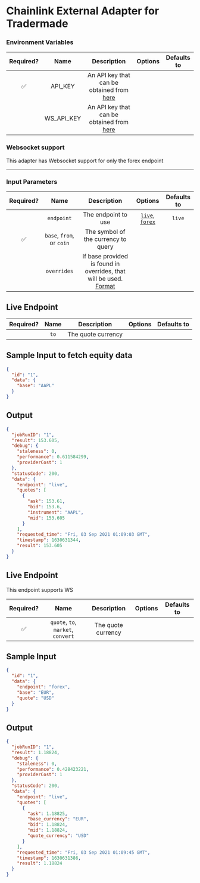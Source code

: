 # Chainlink External Adapter for Tradermade

### Environment Variables

| Required? |    Name    |                                           Description                                           | Options | Defaults to |
| :-------: | :--------: | :---------------------------------------------------------------------------------------------: | :-----: | :---------: |
|    ✅     |  API_KEY   | An API key that can be obtained from [here](https://marketdata.tradermade.com/docs/restful-api) |         |             |
|           | WS_API_KEY | An API key that can be obtained from [here](https://marketdata.tradermade.com/docs/restful-api) |         |             |

### Websocket support

This adapter has Websocket support for only the forex endpoint

---

### Input Parameters

| Required? |           Name            |                                                                   Description                                                                   |                   Options                    | Defaults to |
| :-------: | :-----------------------: | :---------------------------------------------------------------------------------------------------------------------------------------------: | :------------------------------------------: | :---------: |
|           |        `endpoint`         |                                                               The endpoint to use                                                               | [`live`](#Live), [`forex`](#Prices-Endpoint) |   `live`    |
|    ✅     | `base`, `from`, or `coin` |                                                       The symbol of the currency to query                                                       |                                              |             |
|           |        `overrides`        | If base provided is found in overrides, that will be used. [Format](../../core/bootstrap/src/lib/external-adapter/overrides/presetSymbols.json) |                                              |             |

## Live Endpoint

| Required? | Name |    Description     | Options | Defaults to |
| :-------: | :--: | :----------------: | :-----: | :---------: |
|           | `to` | The quote currency |         |             |

## Sample Input to fetch equity data

```json
{
  "id": "1",
  "data": {
    "base": "AAPL"
  }
}
```

## Output

```json
{
  "jobRunID": "1",
  "result": 153.605,
  "debug": {
    "staleness": 0,
    "performance": 0.611584299,
    "providerCost": 1
  },
  "statusCode": 200,
  "data": {
    "endpoint": "live",
    "quotes": [
      {
        "ask": 153.61,
        "bid": 153.6,
        "instrument": "AAPL",
        "mid": 153.605
      }
    ],
    "requested_time": "Fri, 03 Sep 2021 01:09:03 GMT",
    "timestamp": 1630631344,
    "result": 153.605
  }
}
```

## Live Endpoint

This endpoint supports WS

| Required? |                Name                |    Description     | Options | Defaults to |
| :-------: | :--------------------------------: | :----------------: | :-----: | :---------: |
|    ✅     | `quote`, `to`, `market`, `convert` | The quote currency |         |             |

## Sample Input

```json
{
  "id": "1",
  "data": {
    "endpoint": "forex",
    "base": "EUR",
    "quote": "USD"
  }
}
```

## Output

```json
{
  "jobRunID": "1",
  "result": 1.18824,
  "debug": {
    "staleness": 0,
    "performance": 0.428423221,
    "providerCost": 1
  },
  "statusCode": 200,
  "data": {
    "endpoint": "live",
    "quotes": [
      {
        "ask": 1.18825,
        "base_currency": "EUR",
        "bid": 1.18824,
        "mid": 1.18824,
        "quote_currency": "USD"
      }
    ],
    "requested_time": "Fri, 03 Sep 2021 01:09:45 GMT",
    "timestamp": 1630631386,
    "result": 1.18824
  }
}
```
